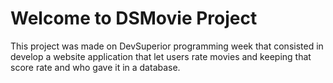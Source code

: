 # Welcome to DSMovie Project

This project was made on DevSuperior programming week that consisted in develop a website application that let users rate movies and keeping that score rate and who gave it in a database. 

